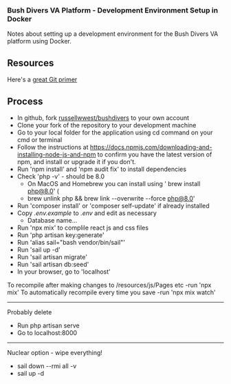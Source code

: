 ### Bush Divers VA Platform - Development Environment Setup in Docker

Notes about setting up a development environment for the Bush Divers VA platform using Docker.

## Resources
Here's a [great Git primer](https://www.madebymike.com.au/writing/how-to-git/)

## Process
- In github, fork [russellwwest/bushdivers](https://github.com/russellwwest/bushdivers) to your own account  
- Clone your fork of the repository to your development machine 
- Go to your local folder for the application using cd command on your cmd or terminal
- Follow the instructions at https://docs.npmjs.com/downloading-and-installing-node-js-and-npm to confirm you have the latest version of npm, and install or upgrade it if you don't. 
- Run 'npm install' and 'npm audit fix' to install dependencies
- Check 'php -v' - should be 8.0
  - On MacOS and Homebrew you can install using ' brew install php@8.0' (
  - brew unlink php && brew link --overwrite --force php@8.0'
- Run 'composer install' or 'composer self-update' if already installed
- Copy _.env.example_ to _.env_ and edit as necessary
  - Database name...
- Run 'npx mix' to complile react js and css files
- Run 'php artisan key:generate'
- Run 'alias sail="bash vendor/bin/sail"'
- Run 'sail up -d'
- Run 'sail artisan migrate'
- Run 'sail artisan db:seed'
- In your browser, go to 'localhost'
 
To recompile after making changes to /resources/js/Pages etc
-run 'npx mix'
To automatically recompile every time you save
-run 'npx mix watch'

---
Probably delete
- Run php artisan serve
- Go to localhost:8000


---
Nuclear option - wipe everything!
- sail down --rmi all -v
- sail up -d